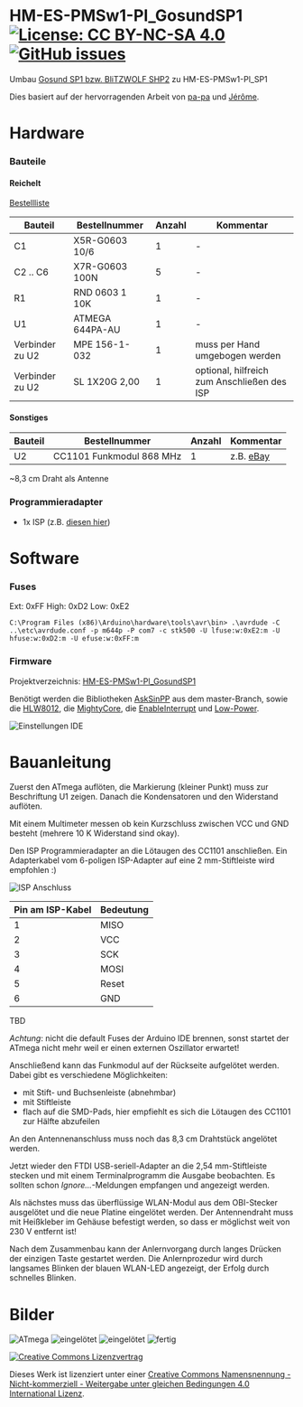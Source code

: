 # HM-ES-PMSw1-Pl_GosundSP1     [![License: CC BY-NC-SA 4.0](https://img.shields.io/badge/License-CC%20BY--NC--SA%204.0-lightgrey.svg)](https://creativecommons.org/licenses/by-nc-sa/4.0/)     [![GitHub issues](https://img.shields.io/github/issues/stan23/HM-ES-PMSw1-Pl_GosundSP1.svg)](https://github.com/stan23/HM-ES-PMSw1-Pl_GosundSP1/issues)

Umbau [Gosund SP1 bzw. BliTZWOLF SHP2](https://www.blitzwolf.com/Wifi-Smart-Socket-EU-p-244.html) zu HM-ES-PMSw1-Pl_SP1

Dies basiert auf der hervorragenden Arbeit von [pa-pa](https://github.com/pa-pa/AskSinPP) und [Jérôme](https://github.com/jp112sdl/Beispiel_AskSinPP).


# Hardware

### Bauteile

#### Reichelt

[Bestellliste](https://www.reichelt.de/my/1519439)

Bauteil                  | Bestellnummer   | Anzahl | Kommentar
------------------------ | --------------- | ------ | ---------
C1                       | X5R-G0603 10/6  |   1    | -
C2 .. C6                 | X7R-G0603 100N  |   5    | -
R1                       | RND 0603 1 10K  |   1    | -
U1                       | ATMEGA 644PA-AU |   1    | -
Verbinder zu U2          | MPE 156-1-032   |   1    | muss per Hand umgebogen werden
Verbinder zu U2          | SL 1X20G 2,00   |   1    | optional, hilfreich zum Anschließen des ISP


#### Sonstiges

Bauteil | Bestellnummer            | Anzahl | Kommentar
------- | ------------------------ | ------ | ---------
U2      | CC1101 Funkmodul 868 MHz |   1    | z.B. [eBay](https://www.ebay.de/itm/272455136087)

~8,3 cm Draht als Antenne


### Programmieradapter
- 1x ISP (z.B. [diesen hier](https://www.diamex.de/dxshop/USB-ISP-Programmer-fuer-Atmel-AVR-Rev2))


# Software

### Fuses
Ext:  0xFF
High: 0xD2
Low:  0xE2

`C:\Program Files (x86)\Arduino\hardware\tools\avr\bin> .\avrdude -C ..\etc\avrdude.conf -p m644p -P com7 -c stk500 -U lfuse:w:0xE2:m -U hfuse:w:0xD2:m -U efuse:w:0xFF:m`


### Firmware

Projektverzeichnis: [HM-ES-PMSw1-Pl_GosundSP1](https://github.com/jp112sdl/Beispiel_AskSinPP/tree/master/examples/HM-ES-PMSw1-Pl_GosundSP1)

Benötigt werden die Bibliotheken [AskSinPP](https://github.com/pa-pa/AskSinPP) aus dem master-Branch, sowie die [HLW8012](https://github.com/xoseperez/hlw8012), die [MightyCore](https://github.com/MCUdude/MightyCore), die [EnableInterrupt](https://github.com/GreyGnome/EnableInterrupt) und [Low-Power](https://github.com/rocketscream/Low-Power).

![Einstellungen IDE](https://github.com/stan23/HM-ES-PMSw1-Pl_GosundSP1/blob/master/Bilder/ArduinoIDE_Auswahl_Controller.png)



# Bauanleitung

Zuerst den ATmega auflöten, die Markierung (kleiner Punkt) muss zur Beschriftung U1 zeigen.
Danach die Kondensatoren und den Widerstand auflöten.

Mit einem Multimeter messen ob kein Kurzschluss zwischen VCC und GND besteht (mehrere 10 K Widerstand sind okay).

Den ISP Programmieradapter an die Lötaugen des CC1101 anschließen. Ein Adapterkabel vom 6-poligen ISP-Adapter auf eine 2 mm-Stiftleiste wird empfohlen :)

![ISP Anschluss](https://github.com/stan23/HM-ES-PMSw1-Pl_GosundSP1/blob/master/Bilder/Platine_ISP_Beschriftung.jpg)

Pin am ISP-Kabel | Bedeutung
---------------- | ----------
1                | MISO
2                | VCC
3                | SCK
4                | MOSI
5                | Reset
6                | GND

TBD 

*Achtung*: nicht die default Fuses der Arduino IDE brennen, sonst startet der ATmega nicht mehr weil er einen externen Oszillator erwartet!

Anschließend kann das Funkmodul auf der Rückseite aufgelötet werden. Dabei gibt es verschiedene Möglichkeiten:
- mit Stift- und Buchsenleiste (abnehmbar)
- mit Stiftleiste
- flach auf die SMD-Pads, hier empfiehlt es sich die Lötaugen des CC1101 zur Hälfte abzufeilen

An den Antennenanschluss muss noch das 8,3 cm Drahtstück angelötet werden.

Jetzt wieder den FTDI USB-seriell-Adapter an die 2,54 mm-Stiftleiste stecken und mit einem Terminalprogramm die Ausgabe beobachten. Es sollten schon *Ignore...*-Meldungen empfangen und angezeigt werden.

Als nächstes muss das überflüssige WLAN-Modul aus dem OBI-Stecker ausgelötet und die neue Platine eingelötet werden. Der Antennendraht muss mit Heißkleber im Gehäuse befestigt werden, so dass er möglichst weit von 230 V entfernt ist!

Nach dem Zusammenbau kann der Anlernvorgang durch langes Drücken der einzigen Taste gestartet werden. Die Anlernprozedur wird durch langsames Blinken der blauen WLAN-LED angezeigt, der Erfolg durch schnelles Blinken.



# Bilder

![ATmega](https://github.com/stan23/HM-ES-PMSw1-Pl_GosundSP1/blob/master/Bilder/Platine_Vorderseite_bestückt.jpg)
![eingelötet](https://github.com/stan23/HM-ES-PMSw1-Pl_GosundSP1/blob/master/Bilder/Platine_Rückseite_bestückt_1.jpg)
![eingelötet](https://github.com/stan23/HM-ES-PMSw1-Pl_GosundSP1/blob/master/Bilder/Platine_Rückseite_bestückt_2.jpg)
![fertig](https://github.com/stan23/HM-ES-PMSw1-Pl_GosundSP1/blob/master/Bilder/IMG_20180824_112826.jpg)


[![Creative Commons Lizenzvertrag](https://i.creativecommons.org/l/by-nc-sa/4.0/88x31.png)](http://creativecommons.org/licenses/by-nc-sa/4.0/)

Dieses Werk ist lizenziert unter einer [Creative Commons Namensnennung - Nicht-kommerziell - Weitergabe unter gleichen Bedingungen 4.0 International Lizenz](http://creativecommons.org/licenses/by-nc-sa/4.0/).
